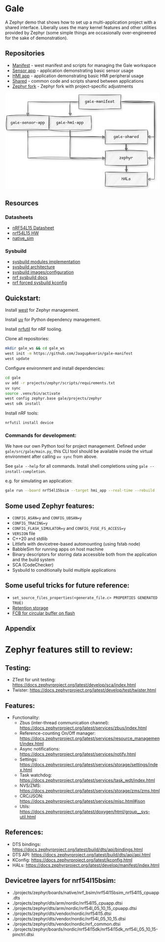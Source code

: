 # Gale

A Zephyr demo that shows how to set up a multi-application project with a shared interface. Liberally uses the many kernel features and other utilities provided by Zephyr (some simple things are occasionally over-engineered for the sake of demonstration).

## Repositories

- [Manifest](https://github.com/JaagupAverin/gale-manifest) - west manifest and scripts for managing the Gale workspace
- [Sensor app](https://github.com/JaagupAverin/gale-sensor-app) - application demonstrating basic sensor usage
- [HMI app](https://github.com/JaagupAverin/gale-hmi-app) - application demonstrating basic HMI peripheral usage
- [Shared](https://github.com/JaagupAverin/gale-shared) - common code and scripts shared between applications
- [Zephyr fork](https://github.com/JaagupAverin/gale-zephyr) - Zephyr fork with project-specific adjustments

![Gale Manifest Diagram](res/gale-manifest.drawio.png)

## Resources

### Datasheets

- [nRF54L15 Datasheet](https://docs.nordicsemi.com/bundle/ps_nrf54L15/page/keyfeatures_html5.html)
- [nrf54L15 HW](https://docs.nordicsemi.com/bundle/ug_nrf54l15_dk/page/UG/nRF54L15_DK/intro/intro.html)
- [native_sim](https://docs.nordicsemi.com/bundle/ncs-latest/page/zephyr/boards/native/native_sim/doc/index.html)

### Sysbuild

- [sysbuild modules implementation](https://github.com/zephyrproject-rtos/zephyr/tree/main/share/sysbuild/cmake/modules)
- [sysbuild architecture](https://docs.nordicsemi.com/bundle/ncs-latest/page/zephyr/build/sysbuild/index.html)
- [sysbuild images/configuration](https://docs.nordicsemi.com/bundle/ncs-latest/page/zephyr/build/sysbuild/images.html)
- [nrf sysbuild docs](https://docs.nordicsemi.com/bundle/ncs-3.0.0/page/nrf/app_dev/config_and_build/sysbuild/sysbuild_images.html)
- [nrf forced sysbuild kconfig](https://docs.nordicsemi.com/bundle/ncs-3.0.0/page/nrf/app_dev/config_and_build/sysbuild/sysbuild_forced_options.html)

## Quickstart:

Install [west](https://docs.zephyrproject.org/latest/develop/west/install.html) for Zephyr management.

Install [uv](https://docs.astral.sh/uv/getting-started/installation/) for Python dependency management.

Install [nrfutil](https://www.nordicsemi.com/Products/Development-tools/nRF-Util) for nRF tooling.

Clone all repositories:

```bash
mkdir gale_ws && cd gale_ws
west init -m https://github.com/JaagupAverin/gale-manifest
west update
```

Configure environment and install dependencies:

```bash
cd gale
uv add -r projects/zephyr/scripts/requirements.txt
uv sync
source .venv/bin/activate
west config zephyr.base gale/projects/zephyr
west sdk install
```

Install nRF tools:

```bash
nrfutil install device
```

### Commands for development:

We have our own Python tool for project management. Defined under `gale/src/gale/main.py`, this CLI tool should
be available inside the virtual environment after calling `uv sync` from above.

See `gale --help` for all commands. Install shell completions using `gale --install-completion`.

e.g. for simulating an application:

```bash
gale run --board nrf54l15bsim --target hmi_app --real-time --rebuild
```

## Some used Zephyr features:

- `CONFIG_ASAN=y` and `CONFIG_UBSAN=y`
- `CONFIG_TRACING=y`
- `CONFIG_FLASH_SIMULATOR=y` and `CONFIG_FUSE_FS_ACCESS=y`
- `VERSION` file
- C++20 and stdlib
- Littlefs with devicetree-based automounting (using fstab node)
- BabbleSim for running apps on host machine
- Binary descriptors for storing data accessible both from the application and the build system
- SCA (CodeChecker)
- Sysbuild to conditionally build multiple applications

## Some useful tricks for future reference:

- `set_source_files_properties(<generate_file.c> PROPERTIES GENERATED TRUE)`
- [Retention storage](https://docs.zephyrproject.org/latest/services/retention/index.html)
- [FCB for circular buffer on flash](https://docs.zephyrproject.org/latest/services/storage/fcb/fcb.html)

## Appendix

# Zephyr features still to review:

## Testing:

- ZTest for unit testing: https://docs.zephyrproject.org/latest/develop/sca/index.html
- Twister: https://docs.zephyrproject.org/latest/develop/test/twister.html

## Features:

- Functionality:
    - Zbus (inter-thread communication channel): https://docs.zephyrproject.org/latest/services/zbus/index.html
    - Reference-counting On/Off manager: https://docs.zephyrproject.org/latest/services/resource_management/index.html
    - Async notifications: https://docs.zephyrproject.org/latest/services/notify.html
    - Settings: https://docs.zephyrproject.org/latest/services/storage/settings/index.html
    - Task watchdog: https://docs.zephyrproject.org/latest/services/task_wdt/index.html
    - NVS/ZMS: https://docs.zephyrproject.org/latest/services/storage/zms/zms.html
    - CRC/JSON: https://docs.zephyrproject.org/latest/services/misc.html#json
    - Utils: https://docs.zephyrproject.org/latest/doxygen/html/group__sys-util.html

## References:

- DTS bindings: https://docs.zephyrproject.org/latest/build/dts/api/bindings.html
- DTS API: https://docs.zephyrproject.org/latest/build/dts/api/api.html
- KConfig: https://docs.zephyrproject.org/latest/kconfig.html
- HALs: https://docs.zephyrproject.org/latest/develop/manifest/index.html

## Devicetree layers for nrf54l15bsim:

- ./projects/zephyr/boards/native/nrf_bsim/nrf54l15bsim_nrf54l15_cpuapp.dts
- ./projects/zephyr/dts/arm/nordic/nrf54l15_cpuapp.dtsi
- ./projects/zephyr/dts/arm/nordic/nrf54l_05_10_15_cpuapp.dtsi
- ./projects/zephyr/dts/vendor/nordic/nrf54l15.dtsi
- ./projects/zephyr/dts/vendor/nordic/nrf54l_05_10_15.dtsi
- ./projects/zephyr/dts/vendor/nordic/nrf_common.dtsi
- ./projects/zephyr/boards/nordic/nrf54l15dk/nrf54l15dk_nrf54l_05_10_15-pinctrl.dtsi
